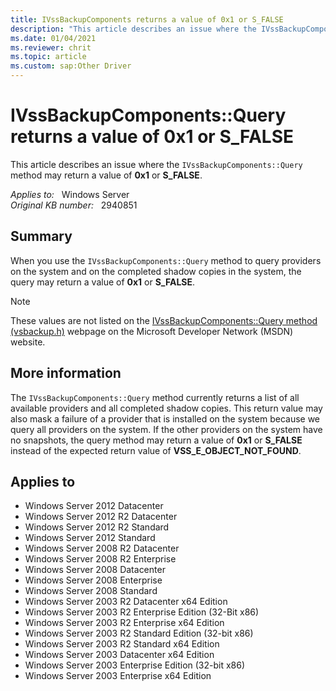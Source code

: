 ```yaml
---
title: IVssBackupComponents returns a value of 0x1 or S_FALSE
description: "This article describes an issue where the IVssBackupComponents::Query method may return a value of 0x1 or S_FALSE."
ms.date: 01/04/2021
ms.reviewer: chrit
ms.topic: article
ms.custom: sap:Other Driver
---
```

# IVssBackupComponents::Query returns a value of 0x1 or S_FALSE

This article describes an issue where the `IVssBackupComponents::Query` method may return a value of **0x1** or **S_FALSE**.

_Applies to:_ &nbsp; Windows Server  
_Original KB number:_ &nbsp; 2940851

## Summary

When you use the `IVssBackupComponents::Query` method to query providers on the system and on the completed shadow copies in the system, the query may return a value of **0x1** or **S_FALSE**.

> [!NOTE]
> These values are not listed on the [IVssBackupComponents::Query method (vsbackup.h)](/windows/win32/api/vsbackup/nf-vsbackup-ivssbackupcomponents-query) webpage on the Microsoft Developer Network (MSDN) website.

## More information

The `IVssBackupComponents::Query` method currently returns a list of all available providers and all completed shadow copies. This return value may also mask a failure of a provider that is installed on the system because we query all providers on the system. If the other providers on the system have no snapshots, the query method may return a value of **0x1** or **S_FALSE** instead of the expected return value of **VSS_E_OBJECT_NOT_FOUND**.

## Applies to

- Windows Server 2012 Datacenter
- Windows Server 2012 R2 Datacenter
- Windows Server 2012 R2 Standard
- Windows Server 2012 Standard
- Windows Server 2008 R2 Datacenter
- Windows Server 2008 R2 Enterprise
- Windows Server 2008 Datacenter
- Windows Server 2008 Enterprise
- Windows Server 2008 Standard
- Windows Server 2003 R2 Datacenter x64 Edition
- Windows Server 2003 R2 Enterprise Edition (32-Bit x86)
- Windows Server 2003 R2 Enterprise x64 Edition
- Windows Server 2003 R2 Standard Edition (32-bit x86)
- Windows Server 2003 R2 Standard x64 Edition
- Windows Server 2003 Datacenter x64 Edition
- Windows Server 2003 Enterprise Edition (32-bit x86)
- Windows Server 2003 Enterprise x64 Edition
